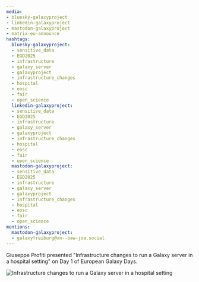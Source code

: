```yaml
---
media:
- bluesky-galaxyproject
- linkedin-galaxyproject
- mastodon-galaxyproject
- matrix-eu-announce
hashtags:
  bluesky-galaxyproject:
  - sensitive_data
  - EGD2025
  - infrastructure
  - galaxy_server
  - galaxyproject
  - infrastructure_changes
  - hospital
  - eosc
  - fair
  - open_science
  linkedin-galaxyproject:
  - sensitive_data
  - EGD2025
  - infrastructure
  - galaxy_server
  - galaxyproject
  - infrastructure_changes
  - hospital
  - eosc
  - fair
  - open_science
  mastodon-galaxyproject:
  - sensitive_data
  - EGD2025
  - infrastructure
  - galaxy_server
  - galaxyproject
  - infrastructure_changes
  - hospital
  - eosc
  - fair
  - open_science
mentions:
  mastodon-galaxyproject:
  - galaxyfreiburg@xn--baw-joa.social
---
```


Giuseppe Profiti presented "Infrastructure changes to run a Galaxy server in a hospital setting" on Day 1 of European Galaxy Days.

![Infrastructure changes to run a Galaxy server in a hospital setting](https://github.com/user-attachments/assets/97bb3c5e-d696-4189-b06b-2c6c6c95b074)